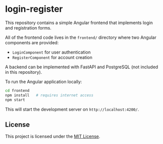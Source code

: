 # login-register

This repository contains a simple Angular frontend that implements login and registration forms.

All of the frontend code lives in the `frontend/` directory where two Angular components are provided:

- `LoginComponent` for user authentication
- `RegisterComponent` for account creation

A backend can be implemented with FastAPI and PostgreSQL (not included in this repository).


To run the Angular application locally:

```bash
cd frontend
npm install   # requires internet access
npm start
```

This will start the development server on `http://localhost:4200/`.

## License

This project is licensed under the [MIT License](LICENSE).
